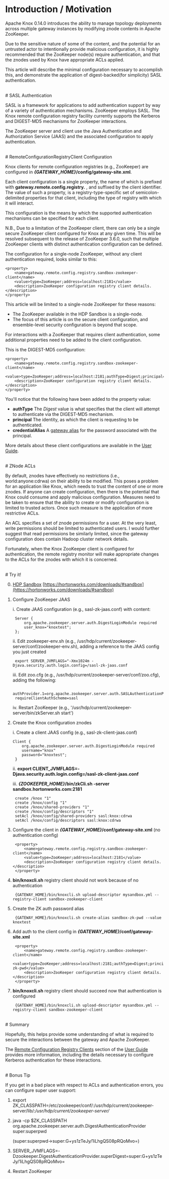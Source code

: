 # Introduction / Motivation

Apache Knox 0.14.0 introduces the ability to manage topology deployments across multiple gateway instances by modifying znode contents in Apache ZooKeeper.

Due to the sensitive nature of some of the content, and the potential for an untrusted actor to intentionally provide malicious configuration, it is highly recommended that the ZooKeeper node(s) require authentication, and that the znodes used by Knox have appropriate ACLs applied.

This article will describe the minimal configuration necessary to accomplish this, and demonstrate the application of digest-backed(for simplicity) SASL authentication.

<br>
# SASL Authentication

SASL is a framework for applications to add authentication support by way of a variety of authentication mechanisms. ZooKeeper employs SASL.
The Knox remote configuration registry facility currently supports the Kerberos and DIGEST-MD5 mechanisms for ZooKeeper interactions.

The ZooKeeper server and client use the Java Authentication and Authorization Service (JAAS) and the associated configuration to apply authentication.


<br>
# RemoteConfigurationRegistryClient Configuration

Knox clients for remote configuration registries (e.g., ZooKeeper) are configured in __*{GATEWAY_HOME}*/config/gateway-site.xml__.

Each client configuration is a single property, the name of which is prefixed with __gateway.remote.config.registry.__ , and suffixed by the client identifier. The value of such a property, is a registry-type-specific set of semicolon-delimited properties for that client, including the type of registry with which it will interact.

This configuration is the means by which the supported authentication mechanisms can be specified for each client.

N.B., Due to a limitation of the ZooKeeper client, there can only be a single secure ZooKeeper client configured for Knox at any given time. This will be resolved subsequent to the release of ZooKeeper 3.6.0, such that multiple ZooKeeper clients with distinct authentication configuration can be defined.

The configuration for a single-node ZooKeeper, without any client authentication required, looks similar to this:

    <property>
        <name>gateway.remote.config.registry.sandbox-zookeeper-client</name>
        <value>type=ZooKeeper;address=localhost:2181</value>
        <description>ZooKeeper configuration registry client details.</description>
    </property>


This article will be limited to a single-node ZooKeeper for these reasons:

* The ZooKeeper available in the HDP Sandbox is a single-node.
* The focus of this article is on the secure client configuration, and ensemble-level security configuration is beyond that scope.

For interactions with a ZooKeeper that requires client authentication, some additional properties need to be added to the client configuration.

This is the DIGEST-MD5 configuration:

    <property>
        <name>gateway.remote.config.registry.sandbox-zookeeper-client</name>
        <value>type=ZooKeeper;address=localhost:2181;authType=Digest;principal=myzkuser;credentialAlias=myzkpass</value>
        <description>ZooKeeper configuration registry client details.</description>
    </property>

You'll notice that the following have been added to the property value:

* __authType__ The *Digest* value is what specifies that the client will attempt to authenticate via the DIGEST-MD5 mechanism.
* __principal__ The identity, as which the client is requesting to be authenticated.
* __credentialAlias__ A [gateway alias](http://knox.apache.org/books/knox-0-14-0/user-guide.html#Alias+creation) for the password associated with the principal.

More details about these client configurations are available in the [User Guide](http://knox.apache.org/books/knox-0-14-0/user-guide.html#Remote+Configuration+Registry+Clients).

<br>
# ZNode ACLs

By default, znodes have effectively no restrictions (i.e., world:anyone:cdrwa) on their ability to be modified. This poses a problem for an application like Knox, which needs to trust the content of one or more znodes. If anyone can create configuration, then there is the potential that Knox could consume and apply malicious configuration. Measures need to be taken to ensure that the ability to create or modify configuration is limited to trusted actors. Once such measure is the application of more restrictive ACLs.

An ACL specifies a set of znode permissions for a user. At the very least, write permissions should be limited to authenticated users. I would further suggest that read permissions be similarly limited, since the gateway configuration does contain Hadoop cluster network details.

Fortunately, when the Knox ZooKeeper client is configured for authentication, the remote registry monitor will make appropriate changes to the ACLs for the znodes with which it is concerned.


<br>
# Try it!

0. [HDP Sandbox](https://hortonworks.com/products/sandbox) [https://hortonworks.com/downloads/#sandbox](https://hortonworks.com/downloads/#sandbox)

1. Configure ZooKeeper JAAS

    i. Create JAAS configuration (e.g., sasl-zk-jaas.conf) with content:

        Server {	   
            org.apache.zookeeper.server.auth.DigestLoginModule required
		    user_knox="knoxtest";
        };
		
	
	ii. Edit zookeeper-env.sh (e.g., /usr/hdp/current/zookeeper-server/conf/zookeeper-env.sh), adding a reference to the JAAS config you just created
	
		export SERVER_JVMFLAGS="-Xmx1024m -Djava.security.auth.login.config=/sasl-zk-jaas.conf
	
	iii. Edit zoo.cfg (e.g., /usr/hdp/current/zookeeper-server/conf/zoo.cfg), adding the following:
	
	    authProvider.1=org.apache.zookeeper.server.auth.SASLAuthenticationProvider
    	requireClientAuthScheme=sasl

    iv. Restart ZooKeeper (e.g., '/usr/hdp/current/zookeeper-server/bin/zkServer.sh start')


3. Create the Knox configuration znodes

    i. Create a client JAAS config (e.g., sasl-zk-client-jaas.conf)
	
	   Client {
	       org.apache.zookeeper.server.auth.DigestLoginModule required
	       username="knox"
	       password="knoxtest";
		}
		
	
	ii. __export CLIENT_JVMFLAGS=-Djava.security.auth.login.config=/sasl-zk-client-jaas.conf__
	
	iii. __*{ZOOKEEPER_HOME}*/bin/zkCli.sh -server sandbox.hortonworks.com:2181__

		create /knox "1"
        create /knox/config "1"
	    create /knox/shared-providers "1"
		create /knox/config/descriptors "1"
		setAcl /knox/config/shared-providers sasl:knox:cdrwa
		setAcl /knox/config/descriptors sasl:knox:cdrwa
		


3. Configure the client in __*{GATEWAY_HOME}*/conf/gateway-site.xml__ (no authentication config)

        <property>
            <name>gateway.remote.config.registry.sandbox-zookeeper-client</name>
            <value>type=ZooKeeper;address=localhost:2181</value>
            <description>ZooKeeper configuration registry client details.</description>
        </property>
		


4. __bin/knoxcli.sh__ registry client should not work because of no authentication

        {GATEWAY_HOME}/bin/knoxcli.sh upload-descriptor mysandbox.yml --registry-client sandbox-zookeeper-client


5. Create the ZK auth password alias

        {GATEWAY_HOME}/bin/knoxcli.sh create-alias sandbox-zk-pwd --value knoxtest

6. Add auth to the client config in __*{GATEWAY_HOME}*/conf/gateway-site.xml__

        <property>
            <name>gateway.remote.config.registry.sandbox-zookeeper-client</name>
            <value>type=ZooKeeper;address=localhost:2181;authType=Digest;principal=knox;credentialAlias=sandbox-zk-pwd</value>
            <description>ZooKeeper configuration registry client details.</description>
        </property>


7. __bin/knoxcli.sh__ registry client should succeed now that authentication is configured

        {GATEWAY_HOME}/bin/knoxcli.sh upload-descriptor mysandbox.yml --registry-client sandbox-zookeeper-client


<br>
# Summary

Hopefully, this helps provide some understanding of what is required to secure the interactions between the gateway and Apache ZooKeeper.

The [Remote Configuration Registry Clients](http://knox.apache.org/books/knox-0-14-0/user-guide.html#Remote+Configuration+Registry+Clients) section of the [User Guide](http://knox.apache.org/books/knox-0-14-0/user-guide.html) provides more information, including the details necessary to configure Kerberos authentication for these interactions.


<br>
# Bonus Tip

If you get in a bad place with respect to ACLs and authentication errors, you can configure super user support:

   1. export ZK_CLASSPATH=/etc/zookeeper/conf/:/usr/hdp/current/zookeeper-server/lib/*:/usr/hdp/current/zookeeper-server/*

   2. java -cp $ZK_CLASSPATH org.apache.zookeeper.server.auth.DigestAuthenticationProvider super:superpwd
   
      (super:superpwd->super:G+ys1zTeJy/1iLhgQS08pRQoMvo=)
	  
   3. SERVER_JVMFLAGS=-Dzookeeper.DigestAuthenticationProvider.superDigest=super:G+ys1zTeJy/1iLhgQS08pRQoMvo=

   4. Restart ZooKeeper


<br><br><br><br>